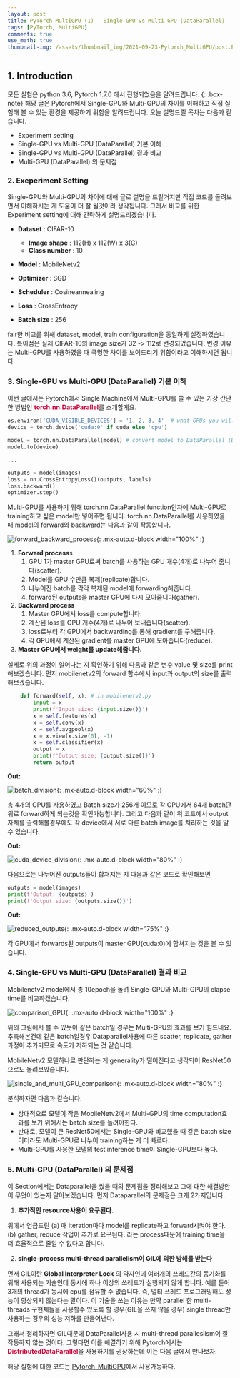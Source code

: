 ```yaml
---
layout: post
title: PyTorch MultiGPU (1) - Single-GPU vs Multi-GPU (DataParallel)
tags: [PyTorch, MultiGPU]
comments: true
use_math: true
thumbnail-img: /assets/thumbnail_img/2021-09-23-Pytorch_MultiGPU/post.PNG
---
```


## 1. Introduction
모든 실험은 python 3.6, Pytorch 1.7.0 에서 진행되었음을 알려드립니다. 
{: .box-note}
해당 글은 Pytorch에서 Single-GPU와 Multi-GPU의 차이를 이해하고 직접 실험해 볼 수 있는 환경을 제공하기 위함을 알려드립니다.
오늘 설명드릴 목차는 다음과 같습니다.
 
- Experiment setting
- Single-GPU vs Multi-GPU (DataParallel) 기본 이해
- Single-GPU vs Multi-GPU (DataParallel) 결과 비교
- Multi-GPU (DataParallel) 의 문제점

### 2. Exeperiment Setting

Single-GPU와 Multi-GPU의 차이에 대해 글로 설명을 드릴거지만 직접 코드를 돌려보면서 이해하시는 게 도움이 더 잘 될것이라 생각됩니다.
그래서 비교를 위한 Experiment setting에 대해 간략하게 설명드리겠습니다. 

- **Dataset** : CIFAR-10
    - **Image shape** : 112(H) x 112(W) x 3(C)
    - **Class number** : 10

- **Model** : MobileNetv2
- **Optimizer** : SGD
- **Scheduler** : Cosineannealing
- **Loss** : CrossEntropy
- **Batch size** : 256

fair한 비교를 위해 dataset, model, train configuration을 동일하게 설정하였습니다. 특이점은 실제 CIFAR-10의 image size가 32 -> 112로 변경되었습니다. 
변경 이유는 Multi-GPU를 사용하였을 때 극명한 차이를 보여드리기 위함이라고 이해하시면 됩니다.


### 3. Single-GPU vs Multi-GPU (DataParallel) 기본 이해

이번 글에서는 Pytorch에서 Single Machine에서 Multi-GPU를 쓸 수 있는 가장 간단한 방법인 <span style="color:#C70039">**torch.nn.DataParallel**</span>를 소개할게요.


```python
os.environ['CUDA_VISIBLE_DEVICES'] = '1, 2, 3, 4'  # what GPUs you will use
device = torch.device('cuda:0' if cuda else 'cpu') 

model = torch.nn.DataParallel(model) # convert model to DataParallel (DP) model
model.to(device)

...

outputs = model(images)
loss = nn.CrossEntropyLoss()(outputs, labels)
loss.backward() 
optimizer.step() 
```

Multi-GPU를 사용하기 위해 torch.nn.DataParallel function인자에 Multi-GPU로 training하고 싶은 model만 넣어주면 됩니다.
torch.nn.DataParallel를 사용하였을 때 model의 forward와 backward는 다음과 같이 작동합니다.

![forward_backward_process](https://da2so.github.io/assets/post_img/2021-09-23-Pytorch_MultiGPU/1.png){: .mx-auto.d-block width="100%" :}

1. **Forward process**s
    1. GPU 1가 master GPU로써 batch를 사용하는 GPU 개수(4개)로 나누어 줍니다(scatter).
    2. Model를 GPU 수만큼 복제(replicate)합니다.
    3. 나누어진 batch를 각각 복제된 model에 forwarding해줍니다.
    4. forward된 outputs을 master GPU에 다시 모아줍니다(gather). 
2. **Backward process**
    1. Master GPU에서 loss를 compute합니다.
    2. 계산된 loss를 GPU 개수(4개)로 나누어 보내줍니다(scatter).
    3. loss로부터 각 GPU에서 backwarding를 통해 gradient를 구해줍니다.
    4. 각 GPU에서 계산된 gradient를 master GPU에 모아줍니다(reduce).
3. **Master GPU에서 weight를 update해줍니다.**


실제로 위의 과정이 일어나는 지 확인하기 위해 다음과 같은 변수 value 및 size를 print 해보겠습니다.
먼저 mobilenetv2의 forward 함수에서 input과 output의 size를 출력해보겠습니다.

```python
    def forward(self, x): # in mobilenetv2.py
        input = x
        print(f'Input size: {input.size()}')
        x = self.features(x)
        x = self.conv(x)
        x = self.avgpool(x)
        x = x.view(x.size(0), -1)
        x = self.classifier(x)
        output = x 
        print(f'Output size: {output.size()}')
        return output
```

**Out:**

![batch_division](https://da2so.github.io/assets/post_img/2021-09-23-Pytorch_MultiGPU/2.PNG){: .mx-auto.d-block width="60%" :}


총 4개의 GPU를 사용하였고 Batch size가 256개 이므로 각 GPU에서 64개 batch단위로 forward하게 되는것을 확인가능합니다.
그리고 다음과 같이 위 코드에서 output자체를 출력해볼경우에도 각 device에서 서로 다른 batch image를 처리하는 것을 알 수 있습니다.

**Out:**


![cuda_device_division](https://da2so.github.io/assets/post_img/2021-09-23-Pytorch_MultiGPU/3.png){: .mx-auto.d-block width="80%" :}


다음으로는 나누어진 outputs들이 합쳐지는 지 다음과 같은 코드로 확인해보면

```python
outputs = model(images) 
print(f'Output: {outputs}')
print(f'Output size: {outputs.size()}')
```

**Out:**

![reduced_outputs](https://da2so.github.io/assets/post_img/2021-09-23-Pytorch_MultiGPU/4.PNG){: .mx-auto.d-block width="75%" :}

각 GPU에서 forwards된 outputs이 master GPU(cuda:0)에 합쳐지는 것을 볼 수 있습니다.


### 4. Single-GPU vs Multi-GPU (DataParallel) 결과 비교

Mobilenetv2 model에서 총 10epoch을 돌려 Single-GPU와 Multi-GPU의 elapse time를 비교하겠습니다.


![comparison_GPU](https://da2so.github.io/assets/post_img/2021-09-23-Pytorch_MultiGPU/5.png){: .mx-auto.d-block width="100%" :}


위의 그림에서 볼 수 있듯이 같은 batch일 경우는 Multi-GPU의 효과를 보기 힘드네요. 추측해본건데 같은 batch일경우
Dataparallel사용에 따른 scatter, replicate, gather 과정이 추가되므로 속도가 저하되는 것 같습니다.

MobileNetv2 모델하나로 판단하는 게 generality가 떨어진다고 생각되어 ResNet50으로도 돌려보았습니다.

![single_and_multi_GPU_comparison](https://da2so.github.io/assets/post_img/2021-09-23-Pytorch_MultiGPU/6.png){: .mx-auto.d-block width="80%" :}

분석하자면 다음과 같습니다.

- 상대적으로 모델이 작은 MobileNetv2에서 Multi-GPU의 time computation효과를 보기 위해서는 batch size를 늘려야한다.
- 반대로, 모델이 큰 ResNet50에서는 Single-GPU와 비교했을 때 같은 batch size이더라도 Multi-GPU로 나누어 training하는 게 더 빠르다.
- Multi-GPU를 사용한 모델의 test inference time이 Single-GPU보다 높다.


### 5. Multi-GPU (DataParallel) 의 문제점

이 Section에서는 Dataparallel을 썼을 때의 문제점을 정리해보고 그에 대한 해결방안이 무엇이 있는지 알아보겠습니다.
먼저 Dataparallel의 문제점은 크게 2가지입니다.

1. **추가적인 resource사용이 요구된다.**

위에서 언급드린 (a) 매 iteration마다 model를 replicate하고 forward시켜야 한다. (b) gather, reduce 작업이 추가로 요구된다.
라는 process때문에 training time을 더 효율적으로 줄일 수 없다고 합니다.

2. **single-process multi-thread parallelism이 GIL에 의한 방해를 받는다**

먼저 GIL이란 **Global Interpreter Lock** 의 약자인데 여러개의 쓰레드간의 동기화를 위해 사용되는 기술인데 동시에 하나 이상의 쓰레드가 실행되지 않게 합니다.
예를 들어 3개의 thread가 동시에 cpu를 점유할 수 없습니다. 즉, 멀티 쓰레드 프로그래밍해도 성능이 향상되지 않는다는 말이다.
이 기술을 쓰는 이유는 만약 parallel 한 multi-threads 구현체들을 사용할수 있도록 할 경우(GIL을 쓰지 않을 경우) single thread만 사용하는 경우의 성능 저하를 만들어낸다.

그래서 정리하자면 GIL때문에 DataParallel사용 시 multi-thread paralleslism이 잘 작동하지 않는 것이다. 그렇다면 이를 해결하기 위해 Pytorch에서는 <span style="color:#C70039">**DistributedDataParallel**</span>을 사용하기를 권장하는데 이는 다음 글에서 만나보자.

해당 실험에 대한 코드는 [Pytorch_MultiGPU](https://github.com/da2so/Pytorch_MultiGPU)에서 사용가능하다.


